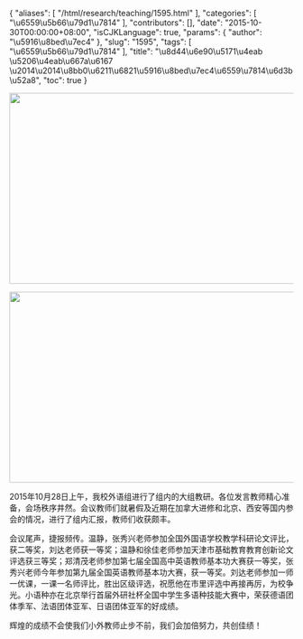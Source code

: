 {
    "aliases": [
        "/html/research/teaching/1595.html"
    ],
    "categories": [
        "\u6559\u5b66\u79d1\u7814"
    ],
    "contributors": [],
    "date": "2015-10-30T00:00:00+08:00",
    "isCJKLanguage": true,
    "params": {
        "author": "\u5916\u8bed\u7ec4"
    },
    "slug": "1595",
    "tags": [
        "\u6559\u5b66\u79d1\u7814"
    ],
    "title": "\u8d44\u6e90\u5171\u4eab \u5206\u4eab\u667a\u6167  \u2014\u2014\u8bb0\u6211\u6821\u5916\u8bed\u7ec4\u6559\u7814\u6d3b\u52a8",
    "toc": true
}


<img
    src="https://cdn.tfls.online/mirror/full/4b5dfa1976544c5db9e316eece08d62b7d624810.jpg"
    style="display:block;margin-left:auto;margin-right:auto;"
    decoding="async"
    fetchpriority="auto"
    loading="lazy"
    height="338"
    width="600"
/>





<img
    src="https://cdn.tfls.online/mirror/full/ca3ccef52a43d6894bca8460fbac0dc8e5aa005c.jpg"
    style="display:block;margin-left:auto;margin-right:auto;"
    decoding="async"
    fetchpriority="auto"
    loading="lazy"
    height="338"
    width="600"
/>






2015年10月28日上午，我校外语组进行了组内的大组教研。各位发言教师精心准备，会场秩序井然。会议教师们就暑假及近期在加拿大进修和北京、西安等国内参会的情况，进行了组内汇报，教师们收获颇丰。




会议尾声，捷报频传。温静，张秀兴老师参加全国外国语学校教学科研论文评比，获二等奖，刘达老师获一等奖；温静和徐佳老师参加天津市基础教育教育创新论文评选获三等奖；郑清茂老师参加第七届全国高中英语教师基本功大赛获一等奖，张秀兴老师今年参加第九届全国英语教师基本功大赛，获一等奖。刘达老师参加一师一优课，一课一名师评比，胜出区级评选，祝愿他在市里评选中再接再厉，为校争光。小语种亦在北京举行首届外研社杯全国中学生多语种技能大赛中，荣获德语团体季军、法语团体亚军、日语团体亚军的好成绩。




辉煌的成绩不会使我们小外教师止步不前，我们会加倍努力，共创佳绩！






